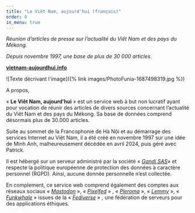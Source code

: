 ```yaml
---
title: "Le Viêt Nam, aujourd'hui (français)"
order: 0
in_menu: true
---
```

_Réunion d’articles de presse sur l’actualité du Viêt Nam et des pays du Mékong._ 

_Depuis novembre 1997, une base de plus de 30 000 articles._

[**vietnam-aujourdhui.info**](https://vietnam-aujourdhui.info/) 






![Texte décrivant l'image]({% link images/PhotoFunia-1687498319.jpg %})




A propos,

 « **Le Viêt Nam, aujourd’hui** » est un service web à but non lucratif ayant pour vocation de réunir des articles de divers sources concernant l’actualité du Viêt Nam et des pays du Mékong. Sa base de données comprend désormais plus de 30.000 articles.

Suite au sommet de la Francophonie de Hà Nội et au démarrage des services Internet au Việt Nam, il a été créé en novembre 1997 sur une idée de Minh Anh, malheureusement décédée en avril 2024, puis géré avec Patrick.

Il est hébergé sur un serveur administré par la société « [_Gandi SAS_](https://www.gandi.net/fr)» et respecte la politique européenne de protection des données à caractère personnel (RGPD). Ainsi, aucune donnée personnelle n’est collectée.

En complement, ce service web comprend également des comptes aux réseaux sociaux « [_Mastodon_](https://mamot.fr/@vietnam_aujourdhui) », « [_Pixelfed_](https://pixelfed.tokyo/VNA_photo)  » , « [_Pleroma_](https://soap.librosphere.fr/@vna) », «  [_Lemmy_](https://jlai.lu/c/cinema_vietnam) », « [_Funkwhale_](https://funk.firobe.fr/@vietnam_aujourdhui) » issues de la « [_Fediverse_](https://fediverse.party/) » , une fédération de serveurs pour des applications éthiques. 